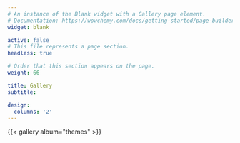 ```yaml
---
# An instance of the Blank widget with a Gallery page element.
# Documentation: https://wowchemy.com/docs/getting-started/page-builder/
widget: blank

active: false
# This file represents a page section.
headless: true

# Order that this section appears on the page.
weight: 66

title: Gallery
subtitle:

design:
  columns: '2'
---
```


{{< gallery album="themes" >}}
